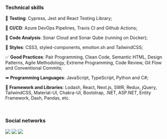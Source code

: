 <!-- ### About me
<br />
 -->
### Technical skills

🧪 **Testing**: Cypress, Jest and React Testing Library;

🚀 **CI/CD**: Azure DevOps Pipelines, Travis CI and Github Actions;

💯 **Code Analysis**: Sonar Cloud and Sonar Qube (running on Docker);

💅 **Styles**: CSS3, styled-components, emotion.sh and TailwindCSS;

✅ **Good Practices**: Pair Programming, Clean Code, Semantic HTML, Design Patterns, Agile Methodology, Extreme Programming, Code Review, Git Flow and Conventional Commits;

➡ **Programming Languages**: JavaScript, TypeScript, Python and C#;

🔷 **Framework and Libraries**: Lodash, React, Next.js, SWR, Redux, jQuery, TailwindCSS, Material-UI, Chakra-UI, Bootstrap, .NET, ASP.NET, Entity Framework, Dash, Pandas, etc.

<br />

### Social networks

<a href="https://www.linkedin.com/in/danilo-de-oliveira-28a024b2"><img src="https://img.shields.io/badge/LinkedIn-0077B5?style=for-the-badge&logo=linkedin&logoColor=white" /></a> <a href="https://t.me/danilodeoliveira"><img src="https://img.shields.io/badge/Telegram-2CA5E0?style=for-the-badge&logo=telegram&logoColor=white" /></a> <a href="mailto:danilodeoliveira94@gmail.com"><img src="https://img.shields.io/badge/Gmail-D14836?style=for-the-badge&logo=gmail&logoColor=white" /></a>
